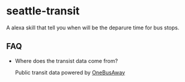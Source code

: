 # seattle-transit
A alexa skill that tell you when will be the deparure time for bus stops.

## FAQ
- Where does the transist data come from?

  Public transit data powered by [OneBusAway](http://pugetsound.onebusaway.org/p/OneBusAwayApiService)

